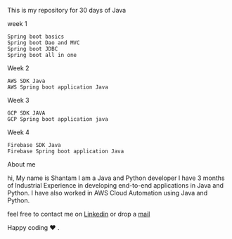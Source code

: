 This is my repository for 30 days of Java 


week 1 				

	Spring boot basics	
	Spring boot Dao and MVC 	
	Spring boot JDBC	
	Spring boot all in one 	
		
		
Week 2 		

	AWS SDK Java	
	AWS Spring boot application Java	

Week 3		

	GCP SDK JAVA	
    GCP Spring boot application java	
		
Week 4 		

	Firebase SDK Java	
	Firebase Spring boot application Java	
		
About me

hi, My name is Shantam I am a Java and Python developer I have 3 months of Industrial Experience in developing end-to-end applications in Java and Python.
I have also worked in AWS Cloud Automation using Java and Python. 

feel free to contact me on [Linkedin](https://www.linkedin.com/in/shantam-sultania-737) or drop a [mail](Shantam1231@Outlook.com)

Happy coding ❤️ .
